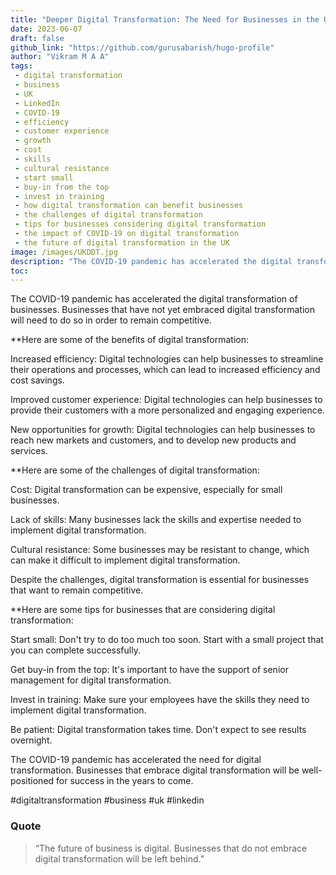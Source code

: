```yaml
---
title: "Deeper Digital Transformation: The Need for Businesses in the UK"
date: 2023-06-07
draft: false
github_link: "https://github.com/gurusabarish/hugo-profile"
author: "Vikram M A A"
tags:
 - digital transformation
 - business
 - UK
 - LinkedIn
 - COVID-19
 - efficiency
 - customer experience
 - growth
 - cost
 - skills
 - cultural resistance
 - start small
 - buy-in from the top
 - invest in training
 - how digital transformation can benefit businesses
 - the challenges of digital transformation
 - tips for businesses considering digital transformation
 - the impact of COVID-19 on digital transformation
 - the future of digital transformation in the UK
image: /images/UKDDT.jpg
description: "The COVID-19 pandemic has accelerated the digital transformation of businesses. Businesses that have not yet embraced digital transformation will need to do so in order to remain competitive."
toc: 
---
```

The COVID-19 pandemic has accelerated the digital transformation of businesses. Businesses that have not yet embraced digital transformation will need to do so in order to remain competitive.
<!--more-->








**Here are some of the benefits of digital transformation:

Increased efficiency: Digital technologies can help businesses to streamline their operations and processes, which can lead to increased efficiency and cost savings.

Improved customer experience: Digital technologies can help businesses to provide their customers with a more personalized and engaging experience.

New opportunities for growth: Digital technologies can help businesses to reach new markets and customers, and to develop new products and services.



**Here are some of the challenges of digital transformation:

Cost: Digital transformation can be expensive, especially for small businesses.

Lack of skills: Many businesses lack the skills and expertise needed to implement digital transformation.

Cultural resistance: Some businesses may be resistant to change, which can make it difficult to implement digital transformation.

Despite the challenges, digital transformation is essential for businesses that want to remain competitive. 



**Here are some tips for businesses that are considering digital transformation:

Start small: Don't try to do too much too soon. Start with a small project that you can complete successfully.

Get buy-in from the top: It's important to have the support of senior management for digital transformation.

Invest in training: Make sure your employees have the skills they need to implement digital transformation.

Be patient: Digital transformation takes time. Don't expect to see results overnight.


The COVID-19 pandemic has accelerated the need for digital transformation. Businesses that embrace digital transformation will be well-positioned for success in the years to come.

#digitaltransformation #business #uk #linkedin





### Quote


> “The future of business is digital. Businesses that do not embrace digital transformation will be left behind.”</p>


